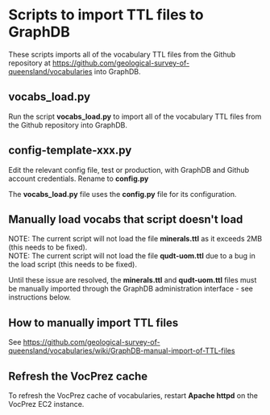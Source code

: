 # Scripts to import TTL files to GraphDB

These scripts imports all of the vocabulary TTL files from the Github repository at https://github.com/geological-survey-of-queensland/vocabularies into GraphDB.

## vocabs_load.py

Run the script **vocabs_load.py** to import all of the vocabulary TTL files from the Github repository into GraphDB.

## config-template-xxx.py

Edit the relevant config file, test or production, with GraphDB and Github account credentials. Rename to **config.py**

The **vocabs_load.py** file uses the **config.py** file for its configuration.

## Manually load vocabs that script doesn't load

NOTE: The current script will not load the file **minerals.ttl** as it exceeds 2MB (this needs to be fixed).  
NOTE: The current script will not load the file **qudt-uom.ttl** due to a bug in the load script (this needs to be fixed).

Until these issue are resolved, the **minerals.ttl** and **qudt-uom.ttl** files must be manually imported through the GraphDB administration interface - see instructions below.

## How to manually import TTL files

See https://github.com/geological-survey-of-queensland/vocabularies/wiki/GraphDB-manual-import-of-TTL-files

## Refresh the VocPrez cache

To refresh the VocPrez cache of vocabularies, restart **Apache httpd** on the VocPrez EC2 instance.
